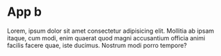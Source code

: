 # App b

Lorem, ipsum dolor sit amet consectetur adipisicing elit. Mollitia ab ipsam itaque, cum modi, enim quaerat quod magni accusantium officia animi facilis facere quae, iste ducimus. Nostrum modi porro tempore?
